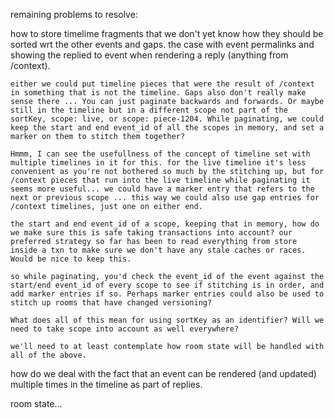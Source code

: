 remaining problems to resolve:

how to store timelime fragments that we don't yet know how they should be sorted wrt the other events and gaps. the case with event permalinks and showing the replied to event when rendering a reply (anything from /context).
    
    either we could put timeline pieces that were the result of /context in something that is not the timeline. Gaps also don't really make sense there ... You can just paginate backwards and forwards. Or maybe still in the timeline but in a different scope not part of the sortKey, scope: live, or scope: piece-1204. While paginating, we could keep the start and end event_id of all the scopes in memory, and set a marker on them to stitch them together?

    Hmmm, I can see the usefullness of the concept of timeline set with multiple timelines in it for this. for the live timeline it's less convenient as you're not bothered so much by the stitching up, but for /context pieces that run into the live timeline while paginating it seems more useful... we could have a marker entry that refers to the next or previous scope ... this way we could also use gap entries for /context timelines, just one on either end.

    the start and end event_id of a scope, keeping that in memory, how do we make sure this is safe taking transactions into account? our preferred strategy so far has been to read everything from store inside a txn to make sure we don't have any stale caches or races. Would be nice to keep this.

    so while paginating, you'd check the event_id of the event against the start/end event_id of every scope to see if stitching is in order, and add marker entries if so. Perhaps marker entries could also be used to stitch up rooms that have changed versioning?

    What does all of this mean for using sortKey as an identifier? Will we need to take scope into account as well everywhere?

    we'll need to at least contemplate how room state will be handled with all of the above.
    
how do we deal with the fact that an event can be rendered (and updated) multiple times in the timeline as part of replies. 

room state... 
